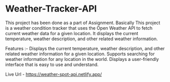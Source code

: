 # Weather-Tracker-API
This project has been done as a part of Assignment.
Basically This project is a weather condition tracker that uses the Open Weather API to fetch current weather data for a given location. It displays the current temperature, weather description, and other related weather information.

Features :-
Displays the current temperature, weather description, and other related weather information for a given location.
Supports searching for weather information for any location in the world.
Displays a user-friendly interface that is easy to use and understand.

Live Url  - https://weather-spot-api.netlify.app/

